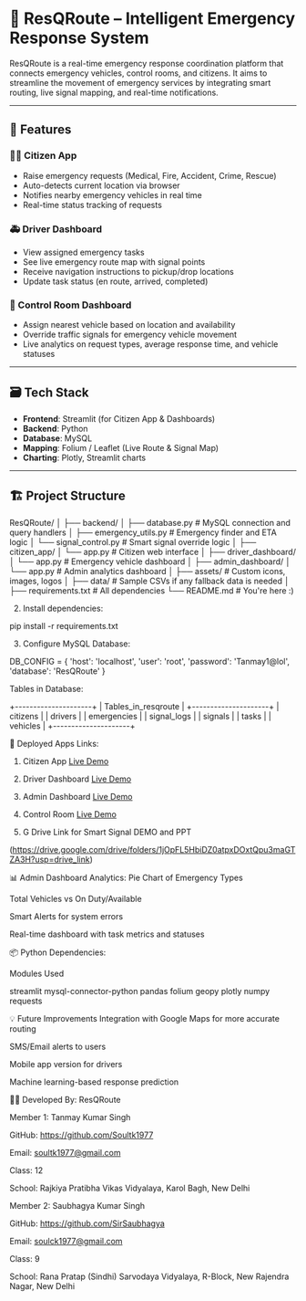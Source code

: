 # 🚨 ResQRoute – Intelligent Emergency Response System

ResQRoute is a real-time emergency response coordination platform that connects emergency vehicles, control rooms, and citizens. It aims to streamline the movement of emergency services by integrating smart routing, live signal mapping, and real-time notifications.

---

## 🔧 Features

### 👨‍💻 Citizen App
- Raise emergency requests (Medical, Fire, Accident, Crime, Rescue)
- Auto-detects current location via browser
- Notifies nearby emergency vehicles in real time
- Real-time status tracking of requests

### 🚑 Driver Dashboard
- View assigned emergency tasks
- See live emergency route map with signal points
- Receive navigation instructions to pickup/drop locations
- Update task status (en route, arrived, completed)

### 🧠 Control Room Dashboard
- Assign nearest vehicle based on location and availability
- Override traffic signals for emergency vehicle movement
- Live analytics on request types, average response time, and vehicle statuses

---

## 🗃️ Tech Stack

- **Frontend**: Streamlit (for Citizen App & Dashboards)
- **Backend**: Python
- **Database**: MySQL
- **Mapping**: Folium / Leaflet (Live Route & Signal Map)
- **Charting**: Plotly, Streamlit charts

---

## 🏗️ Project Structure

ResQRoute/ │ ├── backend/ │ ├── database.py # MySQL connection and query handlers │ ├── emergency_utils.py # Emergency finder and ETA logic │ └── signal_control.py # Smart signal override logic │ ├── citizen_app/ │ └── app.py # Citizen web interface │ ├── driver_dashboard/ │ └── app.py # Emergency vehicle dashboard │ ├── admin_dashboard/ │ └── app.py # Admin analytics dashboard │ ├── assets/ # Custom icons, images, logos │ ├── data/ # Sample CSVs if any fallback data is needed │ ├── requirements.txt # All dependencies └── README.md # You're here :)
 
2. Install dependencies:

pip install -r requirements.txt


3. Configure MySQL Database:

DB_CONFIG = {
    'host': 'localhost',
    'user': 'root',
    'password': 'Tanmay1@lol',
    'database': 'ResQRoute'
}


Tables in Database:

+---------------------+
| Tables_in_resqroute |
+---------------------+
| citizens            |
| drivers             |
| emergencies         |
| signal_logs         |
| signals             |
| tasks               |
| vehicles            |
+---------------------+


🚀 Deployed Apps Links:


1. Citizen App
[Live Demo](https://resqroute-citizen.onrender.com/)

2. Driver Dashboard
[Live Demo](https://resqroute-driverdashboard.onrender.com/)

3. Admin Dashboard
[Live Demo](https://resqroute-admindashboard.onrender.com/)

4. Control Room
[Live Demo](https://resqroute-controlroom.onrender.com/)


5. G Drive Link for Smart Signal DEMO and PPT

(https://drive.google.com/drive/folders/1jOpFL5HbiDZ0atpxDOxtQpu3maGTZA3H?usp=drive_link)


📊 Admin Dashboard Analytics:
Pie Chart of Emergency Types

Total Vehicles vs On Duty/Available

Smart Alerts for system errors

Real-time dashboard with task metrics and statuses



📦 Python Dependencies:

Modules Used

streamlit
mysql-connector-python
pandas
folium
geopy
plotly
numpy
requests


💡 Future Improvements
Integration with Google Maps for more accurate routing

SMS/Email alerts to users

Mobile app version for drivers

Machine learning-based response prediction



👨‍🎓 Developed By:
ResQRoute

Member 1: Tanmay Kumar Singh

GitHub: https://github.com/Soultk1977

Email: soultk1977@gmail.com

Class: 12

School: Rajkiya Pratibha Vikas Vidyalaya, Karol Bagh, New Delhi



Member 2: Saubhagya Kumar Singh

GitHub: https://github.com/SirSaubhagya

Email: soulck1977@gmail.com

Class: 9

School: Rana Pratap (Sindhi) Sarvodaya Vidyalaya, R-Block, New Rajendra Nagar, New Delhi

